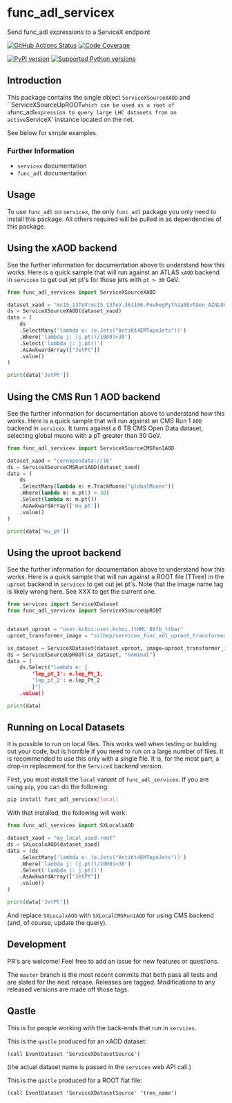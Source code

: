 # func_adl_servicex

Send func_adl expressions to a ServiceX endpoint

[![GitHub Actions Status](https://github.com/iris-hep/func_adl_servicex/workflows/CI/CD/badge.svg)](https://github.com/iris-hep/func_adl_servicex/actions)
[![Code Coverage](https://codecov.io/gh/iris-hep/func_adl_servicex/graph/badge.svg)](https://codecov.io/gh/iris-hep/func_adl_servicex)

[![PyPI version](https://badge.fury.io/py/func-adl-servicex.svg)](https://badge.fury.io/py/func-adl-servicex)
[![Supported Python versions](https://img.shields.io/pypi/pyversions/func-adl-servicex.svg)](https://pypi.org/project/func-adl-servicex/)

## Introduction

This package contains the single object `ServiceXSourceXAOD` and ``ServiceXSourceUpROOT` which can be used as a root of a `func_adl` expression to query large LHC datasets from an active `ServiceX` instance located on the net.

See below for simple examples.

### Further Information

- `servicex` documentation
- `func_adl` documentation

## Usage

To use `func_adl` on `servicex`, the only `func_adl` package you only need to install this package. All others required will be pulled in as dependencies of this package.

## Using the xAOD backend

See the further information for documentation above to understand how this works. Here is a quick sample that will run against an ATLAS `xAOD` backend in `servicex` to get out jet pt's for those jets with `pt > 30` GeV.

```python
from func_adl_servicex import ServiceXSourceXAOD

dataset_xaod = "mc15_13TeV:mc15_13TeV.361106.PowhegPythia8EvtGen_AZNLOCTEQ6L1_Zee.merge.DAOD_STDM3.e3601_s2576_s2132_r6630_r6264_p2363_tid05630052_00"
ds = ServiceXSourceXAOD(dataset_xaod)
data = (
    ds
    .SelectMany('lambda e: (e.Jets("AntiKt4EMTopoJets"))')
    .Where('lambda j: (j.pt()/1000)>30')
    .Select('lambda j: j.pt()')
    .AsAwkwardArray(["JetPt"])
    .value()
)

print(data['JetPt'])
```

## Using the CMS Run 1 AOD backend

See the further information for documentation above to understand how this works. Here is a quick sample that will run against an CMS Run 1 `AOD` backend in `servicex`. It turns against a 6 TB CMS Open Data dataset, selecting global muons with a pT greater than 30 GeV.

```python
from func_adl_servicex import ServiceXSourceCMSRun1AOD

dataset_xaod = "cernopendata://16"
ds = ServiceXSourceCMSRun1AOD(dataset_xaod)
data = (
    ds
    .SelectMany(lambda e: e.TrackMuons("globalMuons"))
    .Where(lambda m: m.pt() > 30)
    .Select(lambda m: m.pt())
    .AsAwkwardArray(['mu_pt'])
    .value()
)

print(data['mu_pt'])
```

## Using the uproot backend

See the further information for documentation above to understand how this works. Here is a quick sample that will run against a ROOT file (TTree) in the `uproot` backend in `servicex` to get out jet pt's. Note that the image name tag is likely wrong here. See XXX to get the current one.

```python
from servicex import ServiceXDataset
from func_adl_servicex import ServiceXSourceUpROOT


dataset_uproot = "user.kchoi:user.kchoi.ttHML_80fb_ttbar"
uproot_transformer_image = "sslhep/servicex_func_adl_uproot_transformer:issue6"

sx_dataset = ServiceXDataset(dataset_uproot, image=uproot_transformer_image)
ds = ServiceXSourceUpROOT(sx_dataset, "nominal")
data = (
    ds.Select("lambda e: {
        'lep_pt_1': e.lep_Pt_1,
        'lep_pt_2': e.lep_Pt_2
        }")
    .value()

print(data)
```

## Running on Local Datasets

It is possible to run on local files. This works well when testing or building out your code, but is horrible if you need to run on a large number of files. It is recommended to use this only with a single file. It is, for the most part, a drop-in replacement for the `ServiceX` backend version.

First, you must install the `local` variant of `func_adl_servicex`. If you are using `pip`, you can do the following:

```bash
pip install func_adl_servicex[local]
```

With that installed, the following will work:

```python
from func_adl_servicex import SXLocalxAOD

dataset_xaod = "my_local_xaod.root"
ds = SXLocalxAOD(dataset_xaod)
data = (ds
    .SelectMany('lambda e: (e.Jets("AntiKt4EMTopoJets"))')
    .Where('lambda j: (j.pt()/1000)>30')
    .Select('lambda j: j.pt()')
    .AsAwkwardArray(["JetPt"])
    .value()
)

print(data['JetPt'])
```

And replace `SXLocalxAOD` with `SXLocalCMSRun1AOD` for using CMS backend (and, of course, update the query).

## Development

PR's are welcome! Feel free to add an issue for new features or questions.

The `master` branch is the most recent commits that both pass all tests and are slated for the next release. Releases are tagged. Modifications to any released versions are made off those tags.

## Qastle

This is for people working with the back-ends that run in `servicex`.

This is the `qastle` produced for an xAOD dataset:

```text
(call EventDataset 'ServiceXDatasetSource')
```

(the actual dataset name is passed in the `servicex` web API call.)

This is the `qastle` produced for a ROOT flat file:

```text
(call EventDataset 'ServiceXDatasetSource' 'tree_name')
```
